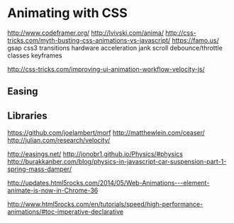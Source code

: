 # Animating with CSS

http://www.codeframer.org/
http://lvivski.com/anima/
http://css-tricks.com/myth-busting-css-animations-vs-javascript/
https://famo.us/
gsap
css3 transitions
hardware acceleration
jank
scroll
debounce/throttle
classes
keyframes

http://css-tricks.com/improving-ui-animation-workflow-velocity-js/

## Easing

## Libraries

https://github.com/joelambert/morf
http://matthewlein.com/ceaser/
http://julian.com/research/velocity/

http://easings.net/
http://jonobr1.github.io/Physics/#physics
http://burakkanber.com/blog/physics-in-javascript-car-suspension-part-1-spring-mass-damper/

http://updates.html5rocks.com/2014/05/Web-Animations---element-animate-is-now-in-Chrome-36

http://www.html5rocks.com/en/tutorials/speed/high-performance-animations/#toc-imperative-declarative
